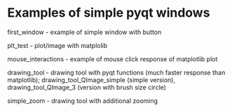 # Examples of simple pyqt windows 

first_window - example of simple window with button

plt_test - plot/image with matplolib

mouse_interactions - example of mouse click response of matplotlib plot

drawing_tool - drawing tool with pyqt functions (much faster response than matplotlib); drawing_tool_QImage_simple (simple version), drawing_tool_QImage_3 (version with brush size circle)

simple_zoom - drawing tool with additional zooming
